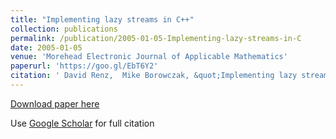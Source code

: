 ```yaml
---
title: "Implementing lazy streams in C++"
collection: publications
permalink: /publication/2005-01-05-Implementing-lazy-streams-in-C
date: 2005-01-05
venue: 'Morehead Electronic Journal of Applicable Mathematics'
paperurl: 'https://goo.gl/EbT6Y2'
citation: ' David Renz,  Mike Borowczak, &quot;Implementing lazy streams in C++.&quot; Morehead Electronic Journal of Applicable Mathematics, 2005.'
---
```

[Download paper here](https://goo.gl/EbT6Y2)

Use [Google Scholar](https://scholar.google.com/scholar?q=Implementing+lazy+streams+in+C++) for full citation